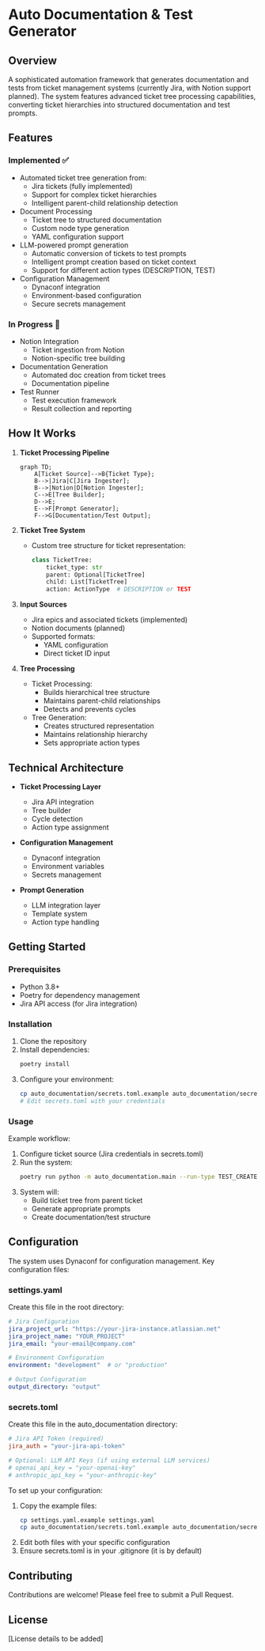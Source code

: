 # Auto Documentation & Test Generator

## Overview
A sophisticated automation framework that generates documentation and tests from ticket management systems (currently Jira, with Notion support planned). The system features advanced ticket tree processing capabilities, converting ticket hierarchies into structured documentation and test prompts.

## Features

### Implemented ✅
- Automated ticket tree generation from:
  - Jira tickets (fully implemented)
  - Support for complex ticket hierarchies
  - Intelligent parent-child relationship detection
- Document Processing
  - Ticket tree to structured documentation
  - Custom node type generation
  - YAML configuration support
- LLM-powered prompt generation
  - Automatic conversion of tickets to test prompts
  - Intelligent prompt creation based on ticket context
  - Support for different action types (DESCRIPTION, TEST)
- Configuration Management
  - Dynaconf integration
  - Environment-based configuration
  - Secure secrets management

### In Progress 🚧
- Notion Integration
  - Ticket ingestion from Notion
  - Notion-specific tree building
- Documentation Generation
  - Automated doc creation from ticket trees
  - Documentation pipeline
- Test Runner
  - Test execution framework
  - Result collection and reporting

## How It Works
1. **Ticket Processing Pipeline**
   ```mermaid
   graph TD;
       A[Ticket Source]-->B{Ticket Type};
       B-->|Jira|C[Jira Ingester];
       B-->|Notion|D[Notion Ingester];
       C-->E[Tree Builder];
       D-->E;
       E-->F[Prompt Generator];
       F-->G[Documentation/Test Output];
   ```

2. **Ticket Tree System**
   - Custom tree structure for ticket representation:
     ```python
     class TicketTree:
         ticket_type: str
         parent: Optional[TicketTree]
         child: List[TicketTree]
         action: ActionType  # DESCRIPTION or TEST
     ```

3. **Input Sources**
   - Jira epics and associated tickets (implemented)
   - Notion documents (planned)
   - Supported formats:
     - YAML configuration
     - Direct ticket ID input

4. **Tree Processing**
   - Ticket Processing:
     - Builds hierarchical tree structure
     - Maintains parent-child relationships
     - Detects and prevents cycles
   - Tree Generation:
     - Creates structured representation
     - Maintains relationship hierarchy
     - Sets appropriate action types

## Technical Architecture
- **Ticket Processing Layer**
  - Jira API integration
  - Tree builder
  - Cycle detection
  - Action type assignment

- **Configuration Management**
  - Dynaconf integration
  - Environment variables
  - Secrets management

- **Prompt Generation**
  - LLM integration layer
  - Template system
  - Action type handling

## Getting Started

### Prerequisites
- Python 3.8+
- Poetry for dependency management
- Jira API access (for Jira integration)

### Installation
1. Clone the repository
2. Install dependencies:
   ```bash
   poetry install
   ```
3. Configure your environment:
   ```bash
   cp auto_documentation/secrets.toml.example auto_documentation/secrets.toml
   # Edit secrets.toml with your credentials
   ```

### Usage
Example workflow:
1. Configure ticket source (Jira credentials in secrets.toml)
2. Run the system:
   ```bash
   poetry run python -m auto_documentation.main --run-type TEST_CREATE --ticket-source JIRA --ticket-tree-src your_config.yaml --parent-ticket-id YOUR-TICKET-ID
   ```
3. System will:
   - Build ticket tree from parent ticket
   - Generate appropriate prompts
   - Create documentation/test structure

## Configuration
The system uses Dynaconf for configuration management. Key configuration files:

### settings.yaml
Create this file in the root directory:
```yaml
# Jira Configuration
jira_project_url: "https://your-jira-instance.atlassian.net"
jira_project_name: "YOUR_PROJECT"
jira_email: "your-email@company.com"

# Environment Configuration
environment: "development"  # or "production"

# Output Configuration
output_directory: "output"
```

### secrets.toml
Create this file in the auto_documentation directory:
```toml
# Jira API Token (required)
jira_auth = "your-jira-api-token"

# Optional: LLM API Keys (if using external LLM services)
# openai_api_key = "your-openai-key"
# anthropic_api_key = "your-anthropic-key"
```

To set up your configuration:
1. Copy the example files:
   ```bash
   cp settings.yaml.example settings.yaml
   cp auto_documentation/secrets.toml.example auto_documentation/secrets.toml
   ```
2. Edit both files with your specific configuration
3. Ensure secrets.toml is in your .gitignore (it is by default)

## Contributing
Contributions are welcome! Please feel free to submit a Pull Request.

## License
[License details to be added]
